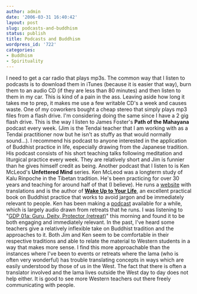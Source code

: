 ```yaml
---
author: admin
date: '2006-03-31 16:40:42'
layout: post
slug: podcasts-and-buddhism
status: publish
title: Podcasts and Buddhism
wordpress_id: '722'
categories:
- Buddhism
- Spirituality
---
```


I need to get a car radio that plays mp3s. The common way that I listen
to podcasts is to download them in iTunes (because it is easier that
way), burn them to an audio CD (if they are less than 80 minutes) and
then listen to them in my car. This is kind of a pain in the ass.
Leaving aside how long it takes me to prep, it makes me use a few
writable CD's a week and causes waste. One of my coworkers bought a
cheap stereo that simply plays mp3 files from a flash drive. I'm
considering doing the same since I have a 2 gig flash drive. This is the
way I listen to James Foster's **Path of the Mahayana** podcast every
week. (Jim is the Tendai teacher that I am working with as a Tendai
practitioner now but he isn't as stuffy as that would normally
sound...). I recommend his podcast to anyone interested in the
application of Buddhist practice in life, especially drawing from the
Japanese tradition. His podcast consists of his short teaching talks
following meditation and liturgical practice every week. They are
relatively short and Jim is funnier than he gives himself credit as
being. Another podcast that I listen to is Ken McLeod's **Unfettered
Mind** series. Ken McLeod was a longterm study of Kalu Rinpoche in the
Tibetan tradition. He's been practicing for over 30 years and teaching
for around half of that (I believe). He runs a
[website](http://www.unfetteredmind.org/index.php) with translations and
is the author of **[Wake Up to Your
Life](http://www.unfetteredmind.org/book/about.php)**, an excellent
practical book on Buddhist practice that works to avoid jargon and be
immediately relevant to people. Ken has been making a
[podcast](http://www.unfetteredmind.org/resources/audio.php) available
for a while, which is largely audio drawn from retreats that he runs. I
was listening to "[GDP 01a: Guru, Deity, Protector
(retreat)](http://www.unfetteredmind.com/resources/audio/podcast/GDP%2001a.mp3)"
this morning and found it to be both engaging and immediately relevant.
In the past, I've heard some teachers give a relatively inflexible take
on Buddhist tradition and the approaches to it. Both Jim and Ken seem to
be comfortable in their respective traditions and able to relate the
material to Western students in a way that makes more sense. I find this
more approachable than the instances where I've been to events or
retreats where the lama (who is often very wonderful) has trouble
translating concepts in ways which are easily understood by those of us
in the West. The fact that there is often a translator involved and the
lama lives outside the West day to day does not help either. It is good
to see more Western teachers out there freely communicating with people.
